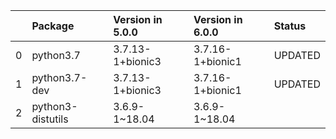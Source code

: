 <!-- markdown-link-check-disable -->

|    | Package           | Version in 5.0.0   | Version in 6.0.0   | Status   |
|---:|:------------------|:-------------------|:-------------------|:---------|
|  0 | python3.7         | 3.7.13-1+bionic3   | 3.7.16-1+bionic1   | UPDATED  |
|  1 | python3.7-dev     | 3.7.13-1+bionic3   | 3.7.16-1+bionic1   | UPDATED  |
|  2 | python3-distutils | 3.6.9-1~18.04      | 3.6.9-1~18.04      |          |